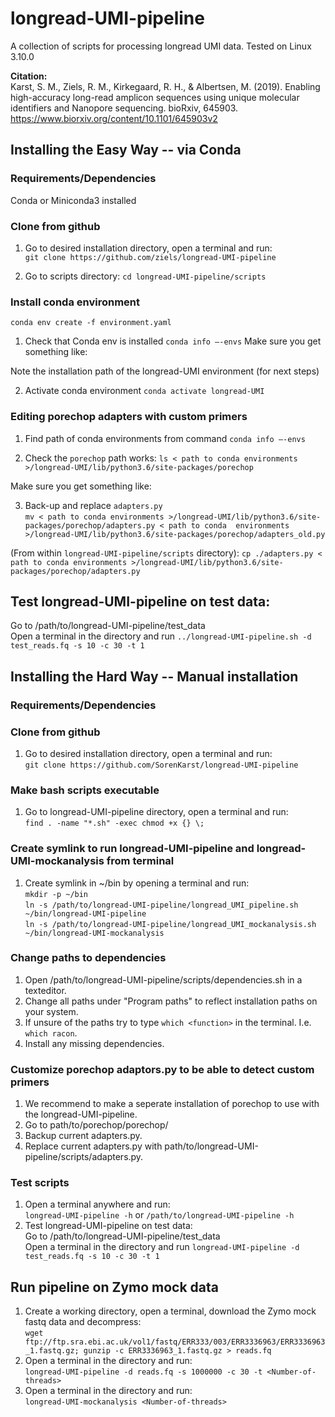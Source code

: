 # longread-UMI-pipeline
A collection of scripts for processing longread UMI data.
Tested on Linux 3.10.0

<b> Citation: </b> \
Karst, S. M., Ziels, R. M., Kirkegaard, R. H., & Albertsen, M. (2019). Enabling high-accuracy long-read amplicon sequences using unique molecular identifiers and Nanopore sequencing. bioRxiv, 645903.
https://www.biorxiv.org/content/10.1101/645903v2

## Installing the Easy Way -- via Conda
### Requirements/Dependencies 
Conda or Miniconda3 installed 

### Clone from github
1. Go to desired installation directory, open a terminal and run:  \
   `git clone https://github.com/ziels/longread-UMI-pipeline`

2. Go to scripts directory:
   `cd longread-UMI-pipeline/scripts` 

### Install conda environment 
   `conda env create -f environment.yaml`

1. Check that Conda env is installed 
   `conda info —-envs`
Make sure you get something like: 


Note the installation path of the longread-UMI environment (for next steps)

2. Activate conda environment 
   `conda activate longread-UMI`

### Editing porechop adapters with custom primers
1. Find path of conda environments from command
   `conda info —-envs` 

2. Check the `porechop` path works:
   `ls < path to conda environments >/longread-UMI/lib/python3.6/site-packages/porechop`

Make sure you get something like: 

3. Back-up and replace `adapters.py`\
   `mv < path to conda environments >/longread-UMI/lib/python3.6/site-packages/porechop/adapters.py < path to conda  environments >/longread-UMI/lib/python3.6/site-packages/porechop/adapters_old.py`

(From within `longread-UMI-pipeline/scripts` directory):
   `cp ./adapters.py < path to conda environments >/longread-UMI/lib/python3.6/site-packages/porechop/adapters.py`

## Test longread-UMI-pipeline on test data:  
   Go to /path/to/longread-UMI-pipeline/test_data  
   Open a terminal in the directory and run 
   `../longread-UMI-pipeline.sh -d test_reads.fq -s 10 -c 30 -t 1`


## Installing the Hard Way -- Manual installation
### Requirements/Dependencies


### Clone from github
1. Go to desired installation directory, open a terminal and run:  
   `git clone https://github.com/SorenKarst/longread-UMI-pipeline`

### Make bash scripts executable
1. Go to longread-UMI-pipeline directory, open a terminal and run:  
   `find . -name "*.sh" -exec chmod +x {} \;`

### Create symlink to run longread-UMI-pipeline and longread-UMI-mockanalysis from terminal
1. Create symlink in ~/bin by opening a terminal and run:  
   `mkdir -p ~/bin`  
   `ln -s /path/to/longread-UMI-pipeline/longread_UMI_pipeline.sh ~/bin/longread-UMI-pipeline`  
   `ln -s /path/to/longread-UMI-pipeline/longread_UMI_mockanalysis.sh ~/bin/longread-UMI-mockanalysis`

### Change paths to dependencies
1. Open /path/to/longread-UMI-pipeline/scripts/dependencies.sh in a texteditor.
2. Change all paths under "Program paths" to reflect installation paths on your system.
3. If unsure of the paths try to type `which <function>` in the terminal. I.e. `which racon`.
4. Install any missing dependencies.

### Customize porechop adaptors.py to be able to detect custom primers
1. We recommend to make a seperate installation of porechop to use with the longread-UMI-pipeline.
2. Go to path/to/porechop/porechop/
3. Backup current adapters.py.
4. Replace current adapters.py with path/to/longread-UMI-pipeline/scripts/adapters.py.

### Test scripts
1. Open a terminal anywhere and run:  
  `longread-UMI-pipeline -h` or `/path/to/longread-UMI-pipeline -h`
2. Test longread-UMI-pipeline on test data:  
   Go to /path/to/longread-UMI-pipeline/test_data  
   Open a terminal in the directory and run `longread-UMI-pipeline -d test_reads.fq -s 10 -c 30 -t 1`

## Run pipeline on Zymo mock data
1. Create a working directory, open a terminal, download the Zymo mock fastq data and decompress:  
   `wget ftp://ftp.sra.ebi.ac.uk/vol1/fastq/ERR333/003/ERR3336963/ERR3336963_1.fastq.gz; gunzip -c ERR3336963_1.fastq.gz > reads.fq`  
2. Open a terminal in the directory and run:  
  `longread-UMI-pipeline -d reads.fq -s 1000000 -c 30 -t <Number-of-threads>`
3. Open a terminal in the directory and run:  
  `longread-UMI-mockanalysis <Number-of-threads>`
